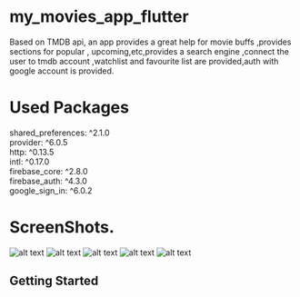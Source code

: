 # my_movies_app_flutter

Based on TMDB api, an app provides a great help for movie buffs ,provides sections for popular , upcoming,etc,provides a search engine ,connect the user to tmdb account ,watchlist and favourite list are provided,auth with google account is provided.

# Used Packages
  shared_preferences: ^2.1.0 <br />
  provider: ^6.0.5 <br />
  http: ^0.13.5 <br />
  intl: ^0.17.0 <br />
  firebase_core: ^2.8.0 <br />
  firebase_auth: ^4.3.0 <br />
  google_sign_in: ^6.0.2 <br />
  
  # ScreenShots.
  
  ![alt text](https://github.com/mo7amedaliEbaid/movies_app_flutter/blob/master/screen_shots/movies_main.png?raw=true)
  ![alt text](https://github.com/mo7amedaliEbaid/movies_app_flutter/blob/master/screen_shots/genres.png?raw=true)
  ![alt text](https://github.com/mo7amedaliEbaid/movies_app_flutter/blob/master/screen_shots/movie_details1.png?raw=true)
  ![alt text](https://github.com/mo7amedaliEbaid/movies_app_flutter/blob/master/screen_shots/tv.png?raw=true)
  ![alt text](https://github.com/mo7amedaliEbaid/movies_app_flutter/blob/master/screen_shots/signin.png?raw=true)

## Getting Started


